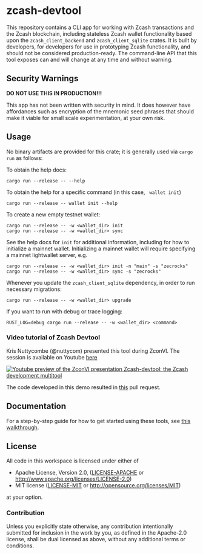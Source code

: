 # zcash-devtool

This repository contains a CLI app for working with Zcash transactions and the
Zcash blockchain, including stateless Zcash wallet functionality based upon the
`zcash_client_backend` and `zcash_client_sqlite` crates. It is built by
developers, for developers for use in prototyping Zcash functionality, and
should not be considered production-ready. The command-line API that this tool
exposes can and will change at any time and without warning.

## Security Warnings

**DO NOT USE THIS IN PRODUCTION!!!**

This app has not been written with security in mind. It does however have affordances
such as encryption of the mnemonic seed phrases that should make it viable for small
scale experimentation, at your own risk.

## Usage

No binary artifacts are provided for this crate; it is generally used via
`cargo run` as follows:

To obtain the help docs:
```
cargo run --release -- --help
```
To obtain the help for a specific command (in this case, ` wallet init`)
```
cargo run --release -- wallet init --help
```

To create a new empty testnet wallet:
```
cargo run --release -- -w <wallet_dir> init
cargo run --release -- -w <wallet_dir> sync
```

See the help docs for `init` for additional information, including for how to
initialize a mainnet wallet. Initializing a mainnet wallet will require
specifying a mainnet lightwallet server, e.g.
```
cargo run --release -- -w <wallet_dir> init -n "main" -s "zecrocks"
cargo run --release -- -w <wallet_dir> sync -s "zecrocks"
```

Whenever you update the `zcash_client_sqlite` dependency, in order to run
necessary migrations:
```
cargo run --release -- -w <wallet_dir> upgrade
```

If you want to run with debug or trace logging:
```
RUST_LOG=debug cargo run --release -- -w <wallet_dir> <command>
```
### Video tutorial of Zcash Devtool
Kris Nuttycombe (@nuttycom) presented this tool during ZconVI. The session is available
on Youtube [here](https://www.youtube.com/watch?v=5gvQF5oFT8E)

[![Youtube preview of the ZconVI presentation Zcash-devtool: the Zcash development multitool](https://img.youtube.com/vi/5gvQF5oFT8E/0.jpg)](https://www.youtube.com/watch?v=5gvQF5oFT8E)

The code developed in this demo resulted in [this](https://github.com/zcash/zcash-devtool/pull/86) pull request.

## Documentation

For a step-by-step guide for how to get started using these tools, see [this
walkthrough](doc/walkthrough.md).

## License

All code in this workspace is licensed under either of

 * Apache License, Version 2.0, ([LICENSE-APACHE](LICENSE-APACHE) or http://www.apache.org/licenses/LICENSE-2.0)
 * MIT license ([LICENSE-MIT](LICENSE-MIT) or http://opensource.org/licenses/MIT)

at your option.

### Contribution

Unless you explicitly state otherwise, any contribution intentionally
submitted for inclusion in the work by you, as defined in the Apache-2.0
license, shall be dual licensed as above, without any additional terms or
conditions.
